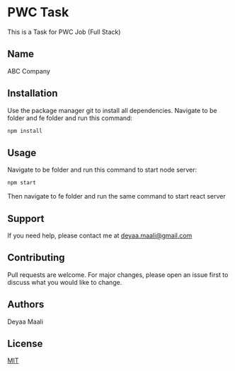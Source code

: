 # PWC Task

This is a Task for PWC Job (Full Stack)

## Name
ABC Company

## Installation

Use the package manager git to install all dependencies. Navigate to be folder and fe folder and run this command:

```bash
npm install
```

## Usage
Navigate to be folder and run this command to start node server:

```bash
npm start
```
Then navigate to fe folder and run the same command to start react server

## Support
If you need help, please contact me at deyaa.maali@gmail.com

## Contributing
Pull requests are welcome. For major changes, please open an issue first to discuss what you would like to change.

## Authors
Deyaa Maali

## License
[MIT](https://choosealicense.com/licenses/mit/)
